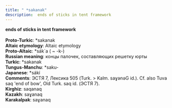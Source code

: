 ```yaml
---
title: " *sakanak"
description:  ends of sticks in tent framework
---
```

<strong> ends of sticks in tent framework</strong><br><br>
<strong>Proto-Turkic</strong>:  *sakanak<br>
<strong>Altaic etymology</strong>:  Altaic etymology<br>
<strong> Proto-Altaic</strong>:  *sák`a ( ~ -k-)<br>
<strong>Russian meaning</strong>:  концы палочек, составляющих решетку юрты<br>
<strong>Turkic</strong>:  *sakanak<br>
<strong>Tungus-Manchu</strong>:  *saku-<br>
<strong>Japanese</strong>:  *sákí<br>
<strong>Comments</strong>:  ЭСТЯ 7, Лексика 505 (Turk. > Kalm. saɣǝnǝG id.). Cf. also Tuva saq 'end of bow', Old Turk. saq id. (ЭСТЯ 7).<br>
<strong>Kirghiz</strong>:  saqanaq<br>
<strong>Kazakh</strong>:  saɣanaq<br>
<strong>Karakalpak</strong>:  saɣanaq<br>


